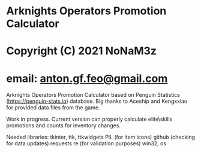 # Arknights Operators Promotion Calculator
# Copyright (C) 2021 NoNaM3z
# email: anton.gf.feo@gmail.com

Arknights Operators Promotion Calculator based on Penguin Statistics (https://penguin-stats.io) database.
Big thanks to Aceship and Kengxxiao for provided data files from the game.

Work in progress.
Current version can properly calculate elite\\skills promotions and counts for inventory changes.

Needed libraries:
  tkinter, ttk, ttkwidgets
  PIL (for item icons)
  github (checking for data updates)
  requests
  re (for validation purposes)
  win32, os
